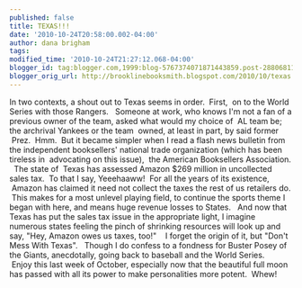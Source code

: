 ```yaml
---
published: false
title: TEXAS!!!
date: '2010-10-24T20:58:00.002-04:00'
author: dana brigham
tags: 
modified_time: '2010-10-24T21:27:12.068-04:00'
blogger_id: tag:blogger.com,1999:blog-5767374071871443859.post-2880681106322635693
blogger_orig_url: http://brooklinebooksmith.blogspot.com/2010/10/texas.html
---
```


In two contexts, a shout out to Texas seems in order.  First,  on to the World Series with those Rangers.   Someone at work, who knows I'm not a fan of a previous owner of the team, asked what would my choice of  AL team be; the archrival Yankees or the team  owned, at least in part, by said former  Prez.  Hmm.  But it became simpler when I read a flash news bulletin from the independent booksellers' national trade organization (which has been tireless in  advocating on this issue),  the American Booksellers Association.   The state of  Texas has assessed Amazon $269 million in uncollected sales tax.  To that I say, Yeeehaaww!  For all the years of its existence,  Amazon has claimed it need not collect the taxes the rest of us retailers do.  This makes for a most unlevel playing field, to continue the sports theme I began with here, and means huge revenue losses to States.   And now that Texas has put the sales tax issue in the appropriate light, I imagine numerous states feeling the pinch of shrinking resources will look up and say, "Hey, Amazon owes us taxes, too!"    I forget the origin of it, but "Don't Mess With Texas".   Though I do confess to a fondness for Buster Posey of the Giants, anecdotally, going back to baseball and the World Series.    Enjoy this last week of October, especially now that the beautiful full moon has passed with all its power to make personalities more potent.  Whew!